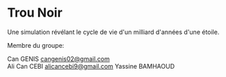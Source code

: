 # Trou Noir

Une simulation révélant le cycle de vie d'un milliard d'années d'une étoile.






Membre du groupe:

Can GENIS cangenis02@gmail.com                       
Ali Can CEBI alicancebi9@gmail.com
Yassine BAMHAOUD 

